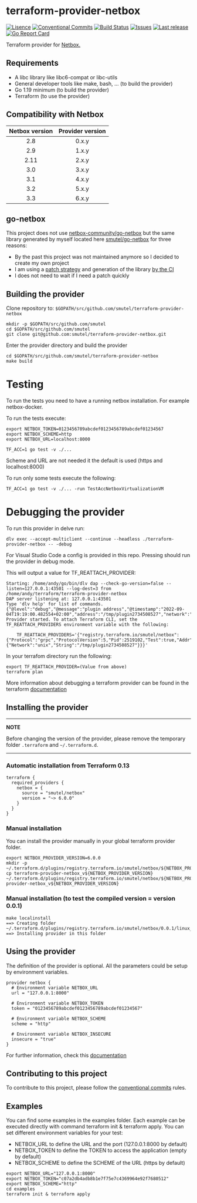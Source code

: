 # terraform-provider-netbox

[![Lisence](https://img.shields.io/badge/license-ISC-informational?style=flat-square)](https://github.com/smutel/terraform-provider-netbox/blob/master/LICENSE)
[![Conventional Commits](https://img.shields.io/badge/Conventional%20Commits-1.0.0-informational.svg?style=flat-square&logo=git)](https://conventionalcommits.org)
[![Build Status](https://img.shields.io/github/actions/workflow/status/smutel/terraform-provider-netbox/master.yml?branch=master&style=flat-square)](https://github.com/smutel/terraform-provider-netbox/actions/workflows/master.yml)
[![Issues](https://img.shields.io/github/issues-raw/smutel/terraform-provider-netbox?style=flat-square)](https://github.com/smutel/terraform-provider-netbox/issues)
[![Last release](https://img.shields.io/github/v/release/smutel/terraform-provider-netbox?style=flat-square)](https://github.com/smutel/terraform-provider-netbox/releases)
[![Go Report Card](https://goreportcard.com/badge/github.com/smutel/terraform-provider-netbox/v6?style=flat-square)](https://goreportcard.com/report/github.com/smutel/terraform-provider-netbox/v6)

Terraform provider for [Netbox.](https://netbox.readthedocs.io/en/stable/)

## Requirements

* A libc library like libc6-compat or libc-utils
* General developer tools like make, bash, ... (to build the provider)
* Go 1.19 minimum (to build the provider)
* Terraform (to use the provider)

## Compatibility with Netbox

| Netbox version | Provider version |
|:--------------:|:----------------:|
| 2.8            | 0.x.y            |
| 2.9            | 1.x.y            |
| 2.11           | 2.x.y            |
| 3.0            | 3.x.y            |
| 3.1            | 4.x.y            |
| 3.2            | 5.x.y            |
| 3.3            | 6.x.y            |

## go-netbox

This project does not use [netbox-community/go-netbox](https://github.com/netbox-community/go-netbox) but the same library generated by myself located here [smutel/go-netbox](https://github.com/smutel/go-netbox) for three reasons:
* By the past this project was not maintained anymore so I decided to create my own project
* I am using a [patch strategy](https://github.com/smutel/go-netbox/tree/main/patchs) and generation of the library [by the CI](https://github.com/smutel/go-netbox/blob/main/utils/netbox_generate_client)
* I does not need to wait if I need a patch quickly

## Building the provider

Clone repository to: ``$GOPATH/src/github.com/smutel/terraform-provider-netbox``

```shell
mkdir -p $GOPATH/src/github.com/smutel
cd $GOPATH/src/github.com/smutel
git clone git@github.com:smutel/terraform-provider-netbox.git
```

Enter the provider directory and build the provider

```shell
cd $GOPATH/src/github.com/smutel/terraform-provider-netbox
make build
```

# Testing

To run the tests you need to have a running netbox installation. For example netbox-docker.

To run the tests execute:
```shell
export NETBOX_TOKEN=0123456789abcdef0123456789abcdef01234567
export NETBOX_SCHEME=http
export NETBOX_URL=localhost:8000

TF_ACC=1 go test -v ./...
```
Scheme and URL are not needed it the default is used (https and localhost:8000)

To run only some tests execute the following:
```shell
TF_ACC=1 go test -v ./... -run TestAccNetboxVirtualizationVM
```

# Debugging the provider

To run this provider in delve run:
```shell
dlv exec --accept-multiclient --continue --headless ./terraform-provider-netbox -- -debug
```
For Visual Studio Code a config is provided in this repo. Pressing <F5> should run the provider in debug mode.

This will output a value for TF_REATTACH_PROVIDER:
```shell
Starting: /home/andy/go/bin/dlv dap --check-go-version=false --listen=127.0.0.1:43501 --log-dest=3 from /home/andy/terraform/terraform-provider-netbox
DAP server listening at: 127.0.0.1:43501
Type 'dlv help' for list of commands.
{"@level":"debug","@message":"plugin address","@timestamp":"2022-09-04T19:19:00.482554+02:00","address":"/tmp/plugin2734508527","network":"unix"}
Provider started. To attach Terraform CLI, set the TF_REATTACH_PROVIDERS environment variable with the following:

	TF_REATTACH_PROVIDERS='{"registry.terraform.io/smutel/netbox":{"Protocol":"grpc","ProtocolVersion":5,"Pid":2519102,"Test":true,"Addr":{"Network":"unix","String":"/tmp/plugin2734508527"}}}'
```

In your terrafom directory run the following:
```shell
export TF_REATTACH_PROVIDER=(Value from above)
terraform plan
```

More information about debugging a terraform provider can be found in the terraform [documentation](https://www.terraform.io/plugin/debugging#starting-a-provider-in-debug-mode)

## Installing the provider

---
**NOTE**

Before changing the version of the provider, please remove the temporary folder `.terraform` and `~/.terraform.d`.

---

### Automatic installation from Terraform 0.13

```hcl
terraform {
  required_providers {
    netbox = {
      source = "smutel/netbox"
      version = "~> 6.0.0"
    }
  }
}
```

### Manual installation

You can install the provider manually in your global terraform provider folder.

```shell
export NETBOX_PROVIDER_VERSION=6.0.0
mkdir -p ~/.terraform.d/plugins/registry.terraform.io/smutel/netbox/${NETBOX_PROVIDER_VERSION}/linux_amd64
cp terraform-provider-netbox_v${NETBOX_PROVIDER_VERSION} ~/.terraform.d/plugins/registry.terraform.io/smutel/netbox/${NETBOX_PROVIDER_VERSION}/linux_amd64/terraform-provider-netbox_v${NETBOX_PROVIDER_VERSION}
```

### Manual installation (to test the compiled version = version 0.0.1)

```shell
make localinstall
==> Creating folder ~/.terraform.d/plugins/registry.terraform.io/smutel/netbox/0.0.1/linux_amd64
==> Installing provider in this folder
```

## Using the provider

The definition of the provider is optional.
All the parameters could be setup by environment variables.

```hcl
provider netbox {
  # Environment variable NETBOX_URL
  url = "127.0.0.1:8000"

  # Environment variable NETBOX_TOKEN
  token = "0123456789abcdef0123456789abcdef01234567"

  # Environment variable NETBOX_SCHEME
  scheme = "http"

  # Environment variable NETBOX_INSECURE
  insecure = "true"
}
```

For further information, check this [documentation](https://registry.terraform.io/providers/smutel/netbox/latest/docs)

## Contributing to this project

To contribute to this project, please follow the [conventional
commits](https://www.conventionalcommits.org/en/v1.0.0-beta.2/) rules.

## Examples

You can find some examples in the examples folder.
Each example can be executed directly with command terraform init & terraform apply.
You can set different environment variables for your test:
* NETBOX_URL to define the URL and the port (127.0.0.1:8000 by default)
* NETBOX_TOKEN to define the TOKEN to access the application (empty by default)
* NETBOX_SCHEME to define the SCHEME of the URL (https by default)

```shell
export NETBOX_URL="127.0.0.1:8000"
export NETBOX_TOKEN="c07a2db4adb8b1e7f75e7c4369964e92f7680512"
export NETBOX_SCHEME="http"
cd examples
terraform init & terraform apply
```
